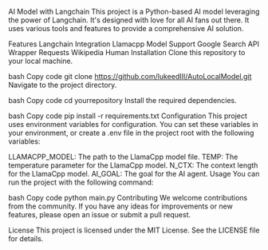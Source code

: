 AI Model with Langchain
This project is a Python-based AI model leveraging the power of Langchain. It's designed with love for all AI fans out there. It uses various tools and features to provide a comprehensive AI solution.

Features
Langchain Integration
Llamacpp Model Support
Google Search API Wrapper
Requests
Wikipedia
Human
Installation
Clone this repository to your local machine.

bash
Copy code
git clone https://github.com/lukeedIII/AutoLocalModel.git
Navigate to the project directory.

bash
Copy code
cd yourrepository
Install the required dependencies.

bash
Copy code
pip install -r requirements.txt
Configuration
This project uses environment variables for configuration. You can set these variables in your environment, or create a .env file in the project root with the following variables:

LLAMACPP_MODEL: The path to the LlamaCpp model file.
TEMP: The temperature parameter for the LlamaCpp model.
N_CTX: The context length for the LlamaCpp model.
AI_GOAL: The goal for the AI agent.
Usage
You can run the project with the following command:

bash
Copy code
python main.py
Contributing
We welcome contributions from the community. If you have any ideas for improvements or new features, please open an issue or submit a pull request.

License
This project is licensed under the MIT License. See the LICENSE file for details.
